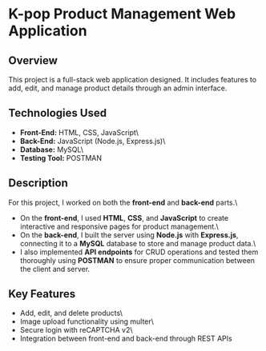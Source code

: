 # K-pop Product Management Web Application

## Overview

This project is a full-stack web application designed. It includes features to add, edit, and manage product details
through an admin interface.

## Technologies Used

-   **Front-End:** HTML, CSS, JavaScript\
-   **Back-End:** JavaScript (Node.js, Express.js)\
-   **Database:** MySQL\
-   **Testing Tool:** POSTMAN

## Description

For this project, I worked on both the **front-end** and **back-end**
parts.\
- On the **front-end**, I used **HTML**, **CSS**, and **JavaScript** to
create interactive and responsive pages for product management.\
- On the **back-end**, I built the server using **Node.js** with
**Express.js**, connecting it to a **MySQL** database to store and
manage product data.\
- I also implemented **API endpoints** for CRUD operations and tested
them thoroughly using **POSTMAN** to ensure proper communication between
the client and server.

## Key Features

-   Add, edit, and delete products\
-   Image upload functionality using multer\
-   Secure login with reCAPTCHA v2\
-   Integration between front-end and back-end through REST APIs
